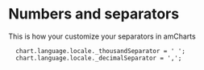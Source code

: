# Numbers and separators

This is how your customize your separators in amCharts

      chart.language.locale._thousandSeparator = ' ';
      chart.language.locale._decimalSeparator = ',';